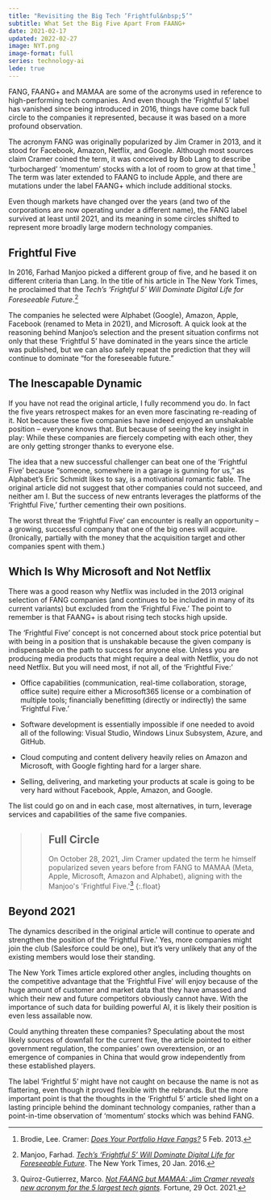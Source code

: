 ```yaml
---
title: "Revisiting the Big Tech ‘Frightful&nbsp;5’"
subtitle: What Set the Big Five Apart From FAANG+
date: 2021-02-17
updated: 2022-02-27
image: NYT.png
image-format: full
series: technology-ai
lede: true
---
```


FANG, FAANG+ and MAMAA are some of the acronyms used in reference to high-performing tech companies. And even though the ‘Frightful 5’ label has vanished since being introduced in 2016, things have come back full circle to the companies it represented, because it was based on a more profound observation.

The acronym FANG was originally popularized by Jim Cramer in 2013, and it stood for Facebook, Amazon, Netflix, and Google. Although most sources claim Cramer coined the term, it was conceived by Bob Lang to describe ‘turbocharged’ ‘momentum’ stocks with a lot of room to grow at that time.[^1] The term was later extended to FAANG to include Apple, and there are mutations under the label FAANG+ which include additional stocks.

Even though markets have changed over the years (and two of the corporations are now operating under a different name), the FANG label survived at least until 2021, and its meaning in some circles shifted to represent more broadly large modern technology companies.

## Frightful Five

In 2016, Farhad Manjoo picked a different group of five, and he based it on different criteria than Lang. In the title of his article in The New York Times, he proclaimed that the _Tech’s ‘Frightful 5’ Will Dominate Digital Life for Foreseeable Future_.[^2]

The companies he selected were Alphabet (Google), Amazon, Apple, Facebook (renamed to Meta in 2021), and Microsoft. A quick look at the reasoning behind Manjoo’s selection and the present situation confirms not only that these ‘Frightful 5’ have dominated in the years since the article was published, but we can also safely repeat the prediction that they will continue to dominate “for the foreseeable future.”

## The Inescapable Dynamic

If you have not read the original article, I fully recommend you do. In fact the five years retrospect makes for an even more fascinating re-reading of it. Not because these five companies have indeed enjoyed an unshakable position – everyone knows that. But because of seeing the key insight in play: While these companies are fiercely competing with each other, they are only getting stronger thanks to everyone else.

The idea that a new successful challenger can beat one of the ‘Frightful Five’ because “someone, somewhere in a garage is gunning for us,” as Alphabet’s Eric Schmidt likes to say, is a motivational romantic fable. The original article did not suggest that other companies could not succeed, and neither am I. But the success of new entrants leverages the platforms of the ‘Frightful Five,’ further cementing their own positions.

The worst threat the ‘Frightful Five’ can encounter is really an opportunity – a growing, successful company that one of the big ones will acquire. (Ironically, partially with the money that the acquisition target and other companies spent with them.)

## Which Is Why Microsoft and Not Netflix

There was a good reason why Netflix was included in the 2013 original selection of FANG companies (and continues to be included in many of its current variants) but excluded from the ‘Frightful Five.’ The point to remember is that FAANG+ is about rising tech stocks high upside.

The ‘Frightful Five’ concept is not concerned about stock price potential but with being in a position that is unshakable because the given company is indispensable on the path to success for anyone else. Unless you are producing media products that might require a deal with Netflix, you do not need Netflix. But you will need most, if not all, of the ‘Frightful Five:’

-  Office capabilities (communication, real-time collaboration, storage, office suite) require either a Microsoft365 license or a combination of multiple tools; financially benefitting (directly or indirectly) the same ‘Frightful Five.’

-  Software development is essentially impossible if one needed to avoid all of the following: Visual Studio, Windows Linux Subsystem, Azure, and GitHub.

-  Cloud computing and content delivery heavily relies on Amazon and Microsoft, with Google fighting hard for a larger share.

-  Selling, delivering, and marketing your products at scale is going to be very hard without Facebook, Apple, Amazon, and Google.

The list could go on and in each case, most alternatives, in turn, leverage services and capabilities of the same five companies.

>> ## Full Circle
>>
>> On October 28, 2021, Jim Cramer updated the term he himself popularized seven years before from FANG to MAMAA (Meta, Apple, Microsoft, Amazon and Alphabet), aligning with the Manjoo's 'Frightful Five.'[^3]
{:.float}

## Beyond 2021

The dynamics described in the original article will continue to operate and strengthen the position of the ‘Frightful Five.’ Yes, more companies might join the club (Salesforce could be one), but it’s very unlikely that any of the existing members would lose their standing.

The New York Times article explored other angles, including thoughts on the competitive advantage that the ‘Frightful Five’ will enjoy because of the huge amount of customer and market data that they have amassed and which their new and future competitors obviously cannot have. With the importance of such data for building powerful AI, it is likely their position is even less assailable now.

Could anything threaten these companies? Speculating about the most likely sources of downfall for the current five, the article pointed to either government regulation, the companies’ own overextension, or an emergence of companies in China that would grow independently from these established players.

The label ‘Frightful 5’ might have not caught on because the name is not as flattering, even though it proved flexible with the rebrands. But the more important point is that the thoughts in the ‘Frightful 5’ article shed light on a lasting principle behind the dominant technology companies, rather than a point-in-time observation of ‘momentum’ stocks which was behind FANG.

[^1]: Brodie, Lee. Cramer: [_Does Your Portfolio Have Fangs?_](https://www.cnbc.com/id/100436754) 5 Feb. 2013.

[^2]: Manjoo, Farhad. [_Tech’s ‘Frightful 5’ Will Dominate Digital Life for Foreseeable Future_](https://www.nytimes.com/2016/01/21/technology/techs-frightful-5-will-dominate-digital-life-for-foreseeable-future.html). The New York Times, 20 Jan. 2016.

[^3]: Quiroz-Gutierrez, Marco. [_Not FAANG but MAMAA: Jim Cramer reveals new acronym for the 5 largest tech giants_](https://fortune.com/2021/10/29/faang-mamaa-jim-cramer-tech-facebook-meta/). Fortune, 29 Oct. 2021.
